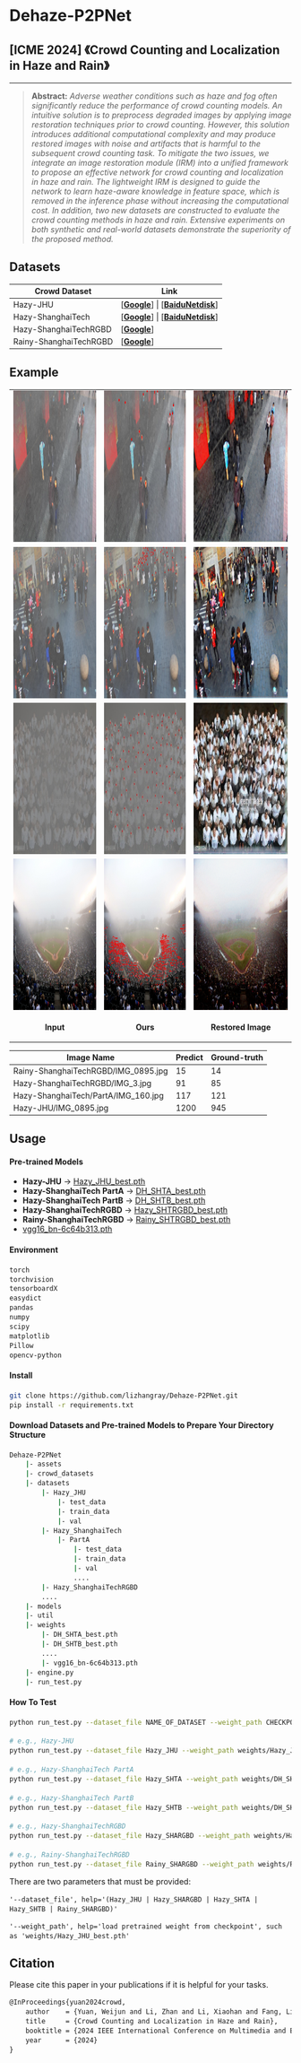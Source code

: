 # Dehaze-P2PNet

## [ICME 2024] 《Crowd Counting and Localization in Haze and Rain》

------

> **Abstract:** *Adverse weather conditions such as haze and fog often significantly reduce the performance of crowd counting models. An intuitive solution is to preprocess degraded images by applying image restoration techniques prior to crowd counting. However, this solution introduces additional computational complexity and may produce restored images with noise and artifacts that is harmful to the subsequent crowd counting task. To mitigate the two issues, we integrate an image restoration module (IRM) into a unified framework to propose an effective network for crowd counting and localization in haze and rain. The lightweight IRM is designed to guide the network to learn haze-aware knowledge in feature space, which is removed in the inference phase without increasing the computational cost. In addition, two new datasets are constructed to evaluate the crowd counting methods in haze and rain. Extensive experiments on both synthetic and real-world datasets demonstrate the superiority of the proposed method.*

## Datasets

| Crowd Dataset          | Link                                                         |
| ---------------------- | ------------------------------------------------------------ |
| Hazy-JHU               | [[**Google**](https://drive.google.com/file/d/1rLQ_oXHFAUqaYktk-3OFpHHk7uohEcNt/view?usp=sharing)] \| [[**BaiduNetdisk**](https://pan.baidu.com/s/1YZuWGhxZGyFmwVRntamCvA?pwd=xhcm)] |
| Hazy-ShanghaiTech      | [[**Google**](https://drive.google.com/file/d/1ibvFlZ-sdd_A6xEI1cFuXk4_hHf409Mt/view?usp=sharing)] \| [[**BaiduNetdisk**](https://pan.baidu.com/s/197CyDnxarjCL3O66yIfNwQ?pwd=jky9)] |
| Hazy-ShanghaiTechRGBD  | [[**Google**](https://drive.google.com/file/d/1rJD9IBuKA1Nhm-Ek3yDe-8V11CLKZnaG/view?usp=drive_link)] |
| Rainy-ShanghaiTechRGBD | [[**Google**](https://drive.google.com/file/d/1uCeHtVO1_Mnc3KnOKzLd0JyOUhzzKKNo/view?usp=sharing)] |

## Example

<table>
  <tr>
    <td align="center"> <img src = "./assets/results/Rain_IMG_0045.jpg" width="480" height="270"> </td>
    <td align="center"> <img src = "./assets/results/Rain_IMG_45_gt14_c15_IRM.jpg" width="480" height="270"> </td>
    <td align="center"> <img src = "./assets/results/Rain_IMG_45_sr.jpg" width="480" height="270"> </td>
  </tr>
  <tr>
    <td align="center"> <img src = "./assets/results/RGBD_IMG_3.jpg" width="480" height="270"> </td>
    <td align="center"> <img src = "./assets/results/RGBD_IMG_3_gt85_c91.jpg" width="480" height="270"> </td>
    <td align="center"> <img src = "./assets/results/RGBD_IMG_3_sr.jpg" width="480" height="270"> </td>
  </tr>
  <tr>
    <td align="center"> <img src = "./assets/results/A_IMG_160.jpg" width="480" height="270"> </td>
    <td align="center"> <img src = "./assets/results/A_IMG_160_gt121_c117.jpg" width="480" height="270"> </td>
    <td align="center"> <img src = "./assets/results/A_IMG_160_sr.jpg" width="480" height="270"> </td>
  </tr>
  <tr>
    <td align="center"> <img src = "./assets/results/JHU_IMG_0895.jpg" width="480" height="270"> </td>
    <td align="center"> <img src = "./assets/results/JHU_IMG_895_gt941_c1200_IRM.jpg" width="480" height="270"> </td>
    <td align="center"> <img src = "./assets/results/JHU_IMG_895_sr.jpg" width="480" height="270"> </td>
  </tr>
  <tr>
    <td align="center"><p><b>Input</b></p></td>
    <td align="center"><p><b>Ours</b></p></td>
    <td align="center"><p><b>Restored Image</b></p></td>
  </tr>
</table>


| Image Name                          | Predict | Ground-truth |
| ----------------------------------- | ------- | ------------ |
| Rainy-ShanghaiTechRGBD/IMG_0895.jpg | 15      | 14           |
| Hazy-ShanghaiTechRGBD/IMG_3.jpg     | 91      | 85           |
| Hazy-ShanghaiTech/PartA/IMG_160.jpg | 117     | 121          |
| Hazy-JHU/IMG_0895.jpg               | 1200    | 945          |

</div>

## Usage

#### Pre-trained Models

- **Hazy-JHU** → [Hazy_JHU_best.pth](https://drive.google.com/file/d/18saECAlz6mc7_neo8_uLeBrc7xs5UKVf/view?usp=sharing)
- **Hazy-ShanghaiTech PartA** → [DH_SHTA_best.pth](https://drive.google.com/file/d/1DrVEb2exzgO17ZbtoaJZctgTiqRaiuMo/view?usp=sharing)
- **Hazy-ShanghaiTech PartB** → [DH_SHTB_best.pth](https://drive.google.com/file/d/1Tu9VH0FmWyMTTwe8rqQt3gq_U2mUZGY3/view?usp=share_link)
- **Hazy-ShanghaiTechRGBD** → [Hazy_SHTRGBD_best.pth](https://drive.google.com/file/d/1jQv0Kj8aT_PGUi4LzWppiGPpXQtq15uG/view?usp=sharing)
- **Rainy-ShanghaiTechRGBD** → [Rainy_SHTRGBD_best.pth](https://drive.google.com/file/d/1Fqr7RqSJk-fSUw9YMpCg2MZnsBhynFWJ/view?usp=sharing)
- [vgg16_bn-6c64b313.pth](https://download.pytorch.org/models/vgg16_bn-6c64b313.pth)

#### Environment

```bash
torch
torchvision
tensorboardX
easydict
pandas
numpy
scipy
matplotlib
Pillow
opencv-python
```

#### Install

```bash
git clone https://github.com/lizhangray/Dehaze-P2PNet.git
pip install -r requirements.txt
```

#### Download Datasets and Pre-trained Models to Prepare Your Directory Structure

```bash
Dehaze-P2PNet
    |- assets
    |- crowd_datasets
    |- datasets
        |- Hazy_JHU
            |- test_data
            |- train_data
            |- val
        |- Hazy_ShanghaiTech
            |- PartA
                |- test_data
                |- train_data
                |- val
                ....
        |- Hazy_ShanghaiTechRGBD
        ....
    |- models
    |- util
    |- weights
        |- DH_SHTA_best.pth
        |- DH_SHTB_best.pth
        ....
        |- vgg16_bn-6c64b313.pth
    |- engine.py
    |- run_test.py
```

#### How To Test

```bash
python run_test.py --dataset_file NAME_OF_DATASET --weight_path CHECKPOINT_PATH

# e.g., Hazy-JHU
python run_test.py --dataset_file Hazy_JHU --weight_path weights/Hazy_JHU_best.pth

# e.g., Hazy-ShanghaiTech PartA
python run_test.py --dataset_file Hazy_SHTA --weight_path weights/DH_SHTA_best.pth

# e.g., Hazy-ShanghaiTech PartB
python run_test.py --dataset_file Hazy_SHTB --weight_path weights/DH_SHTB_best.pth

# e.g., Hazy-ShanghaiTechRGBD
python run_test.py --dataset_file Hazy_SHARGBD --weight_path weights/Hazy_SHTRGBD_best.pth

# e.g., Rainy-ShanghaiTechRGBD
python run_test.py --dataset_file Rainy_SHARGBD --weight_path weights/Rainy_SHTRGBD_best.pth
```

There are two parameters that must be provided:

`'--dataset_file', help='(Hazy_JHU | Hazy_SHARGBD | Hazy_SHTA | Hazy_SHTB | Rainy_SHARGBD)'`

`'--weight_path', help='load pretrained weight from checkpoint', such as 'weights/Hazy_JHU_best.pth'`

## Citation

Please cite this paper in your publications if it is helpful for your tasks.

```tex
@InProceedings{yuan2024crowd,
    author    = {Yuan, Weijun and Li, Zhan and Li, Xiaohan and Fang, Liangda and Zhang, Qingfeng and Qiu, Zhixiang},
    title     = {Crowd Counting and Localization in Haze and Rain},
    booktitle = {2024 IEEE International Conference on Multimedia and Expo (ICME)},
    year      = {2024}
}

```
